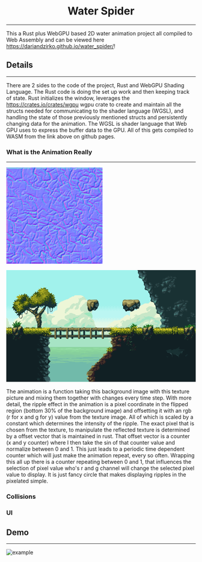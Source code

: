 <div align="center">

# Water Spider
---
</div>

This a Rust plus WebGPU based 2D water animation project all compiled to Web Assembly and can be viewed here https://dariandzirko.github.io/water_spider/!

## Details 
---

There are 2 sides to the code of the project, Rust and WebGPU Shading Language. The Rust code is doing the set up work and then keeping track of state. Rust initializes the window, leverages the https://crates.io/crates/wgpu  wgpu crate to create and maintain all the structs needed for communicating to the shader language (WGSL), and handling the state of those previously mentioned structs and persistently changing data for the animation. The WGSL is shader language that Web GPU uses to express the buffer data to the GPU. All of this gets compiled to WASM from the link above on github pages.

### What is the Animation Really
---

![texture](https://github.com/dariandzirko/water_spider/blob/main/src/water_normal.png)

![background](https://github.com/dariandzirko/water_spider/blob/main/src/Left_Environment_Water.png)

The animation is a function taking this background image with this texture picture and mixing them together with changes every time step. With more detail, the ripple effect in the animation is a pixel coordinate in the flipped region (bottom 30% of the background image) and offsetting it with an rgb (r for x and g for y) value from the texture image. All of which is scaled by a constant which determines the intensity of the ripple. The exact pixel that is chosen from the texture, to manipulate the reflected texture is determined by a offset vector that is maintained in rust. That offset vector is a counter (x and y counter) where I then take the sin of that counter value and normalize between 0 and 1. This just leads to a periodic time dependent counter which will just make the animation repeat, every so often. Wrapping this all up there is a counter repeating between 0 and 1, that influences the selection of pixel value who's r and g channel will change the selected pixel value to display. It is just fancy circle that makes displaying ripples in the pixelated simple.

<div align="center">


</div>

### Collisions 

### UI

## Demo
---

![example](https://github.com/ssnover/my-blaster-runs-hot/blob/demo/my-blaster-runs-hot.gif)

